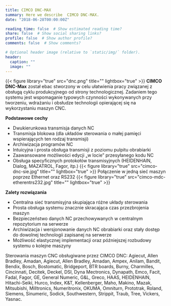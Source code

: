 ```yaml
---
title: CIMCO DNC-MAX
summary: Here we describe  CIMCO DNC-MAX.
date: "2018-06-28T00:00:00Z"

reading_time: false  # Show estimated reading time?
share: false  # Show social sharing links?
profile: false  # Show author profile?
comments: false  # Show comments?

# Optional header image (relative to `static/img/` folder).
header:
  caption: ""
  image: ""
---
```

{{< figure library="true" src="dnc.png" title="" lightbox="true" >}}
**CIMCO DNC-Max** został ebac stworzony w celu ułatwienia pracy związanej z obsługą cyklu produkcyjnego od strony technologicznej. Zadaniem tego systemu jest wspomaganie typowych czynności wykonywanych przy tworzeniu, wdrażaniu i obsłudze technologii opierającej się na wykorzystaniu maszyn CNC.

**Podstawowe cechy**
* Dwukierunkowa transmisja danych NC
* Transmisja blokowa (dla układów sterowania o małej pamięci wspierających ten rodzaj transmisji)
* Archiwizacja programów NC
* Intuicyjna i prosta obsługa transmisji z poziomu pulpitu obrabiarki
* Zaawansowane możliwości edycji „w locie” przesyłanego kodu NC
* Obsługa specyficznych protokołów transmisyjnych (HEIDENHAIN, Dialog, MAZATROL, Fagor, itp.)
{{< figure library="true" src="cimco-dnc-sie.jpg" title="" lightbox="true" >}}
Połączenie w jedną sieć maszyn poprzez Ethernet oraz RS232
{{< figure library="true" src="cimco-mdc-etherentrs232.jpg" title="" lightbox="true" >}}

**Zalety rozwiązania**

* Centralna sieć transmisyjna skupiająca różne układy sterowania
* Prosta obsługa systemu znacznie skracająca czas przezbrojenia maszyn
* Bezpieczeństwo danych NC przechowywanych w centralnym repozytorium na serwerze
* Archiwizacja i wersjonowanie danych NC obrabiarki oraz stały dostęp do dowolnej technologii zapisanej na serwerze
* Możliwość elastycznej implementacji oraz późniejszej rozbudowy systemu o kolejne maszyny

Sterowania maszyn CNC obsługiwane przez CIMCO DNC: Agiecut, Allen Bradley, Amadan, Agiecut, Allen Bradley, Amadan, Ampex, Anilam, Bandit, Bendix, Bosch, Bostomatic, Bridgeport, BTR boards, Burny, Charmilles, Cincinnati, Decitek, Deckel, DSI, Dyna Mectronics, Dynapath, Emco, Facit, Fadal, Fagor, GE, General Numeric, G&L, Greco, HAAS, HEIDENHAIN, Hitachi-Seiki, Hurco, Index, K&T, Kellenberger, Maho, Makino, Mazak, Mitsubishi, Milltronics, Numeritronix, OKUMA, Omniturn, Prototrak, Roland, Siemens, Sinumeric, Sodick, Southwestern, Strippit, Traub, Tree, Vickers, Yasnac.
